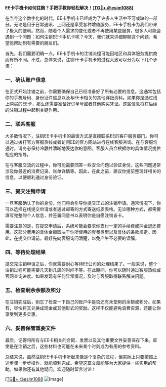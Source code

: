 **EE卡手機卡如何註銷？手把手教你轻松解决！[[TG💪+ @esim1088](https://t.me/s/esim1088)]**

在当今这个数字化的时代，EE卡手机卡已经成为了许多人生活中不可或缺的一部分。无论是用于日常通讯、上网还是享受各种增值服务，EE卡手机卡为我们带来了极大的便利。然而，随着个人需求的变化或者不再使用某些服务，很多人可能会遇到一个问题：如何注销EE卡手机卡呢？今天，我们就来详细聊聊这个问题，希望能帮助到有需要的朋友们。

首先，我们需要明确一点，EE卡手机卡的注销流程可能因地区和具体服务提供商而有所不同。不过，总体来说，注销EE卡手机卡的过程大致可以分为以下几个步骤：

### 一、确认账户信息

在正式开始注销之前，你需要确保自己已经准备好了所有必要的信息。这通常包括你的手机号码、身份证件信息以及与EE卡相关的其他详细资料。如果你是通过线上购买的EE卡，那么还需要准备好订单号或者其他购买凭证。这些信息将在后续的注销过程中起到关键作用。

### 二、联系客服

大多数情况下，注销EE卡手机卡的最佳方式是直接联系EE的客户服务部门。你可以通过拨打官方客服热线或者访问EE的官方网站进行在线客服咨询。在与客服沟通时，请务必保持冷静并清晰地表达你的意图。客服人员会根据你的具体情况提供相应的指导。

在与客服交流的过程中，你可能需要回答一些安全问题以验证身份。这些问题通常涉及你最近的消费记录、账单详情等。因此，在此之前，建议你提前整理好相关的信息，以便顺利通过身份验证。

### 三、提交注销申请

一旦客服确认了你的身份，他们将会引导你提交正式的注销申请。通常情况下，你可以选择在线提交申请或者通过邮寄的方式寄送纸质表格。无论哪种方式，都需要填写完整的个人信息，并签署同意书以表明你是自愿注销该卡。

需要注意的是，在提交申请后，系统可能会要求你支付一定的手续费或押金退还费用。这部分费用的具体金额取决于你所使用的套餐类型以及具体的条款规定。因此，在提交申请前，最好先向客服询问清楚，以免产生不必要的误解。

### 四、等待处理结果

提交完注销申请之后，你就需要耐心等待EE公司的处理结果了。一般来说，整个注销过程可能需要几天到几周的时间不等。在此期间，你可以随时通过客服热线或官网查询进度。如果发现有任何异常情况，及时与客服取得联系解决问题。

### 五、检查剩余余额及积分

在注销完成后，别忘了检查一下自己的账户中是否还有未使用的余额或积分。如果有，尽快将其兑换成现金或其他形式的奖励。这样不仅能避免浪费资源，还能让你享受到更多实惠。

### 六、妥善保管重要文件

最后，记得将所有与EE卡相关的合同、发票以及其他重要文件妥善保存下来。即使是在注销之后，这些材料也可能在未来某个时刻成为有用的参考资料。

总结来说，虽然注销EE卡手机卡听起来像是个复杂的过程，但实际上只要按照上述步骤一步步操作，就能顺利完成。希望这篇文章能够为大家提供一些实用的帮助。如果你还有其他疑问，欢迎随时留言讨论！

[[TG💪+ @esim1088](https://t.me/s/esim1088) ![Image](https://i.postimg.cc/4NQfJmqS/Snipaste-2025-05-13-00-14-12.png)]
